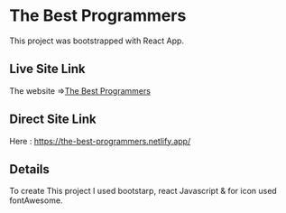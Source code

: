 # The Best Programmers

This project was bootstrapped with React App.

## Live Site Link

The website =>[The Best Programmers](https://the-best-programmers.netlify.app/)

## Direct Site Link

Here : https://the-best-programmers.netlify.app/

## Details

To create This project I used 
bootstarp, react Javascript & for icon used fontAwesome.
